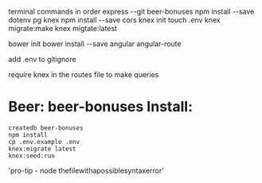 terminal commands in order
express --git beer-bonuses
npm install --save dotenv pg knex
npm install --save cors
knex init
touch .env
knex migrate:make
knex migtate:latest

bower init
bower install --save angular angular-route

add .env to gitignore

require knex in the routes file to make queries
# Beer: beer-bonuses Install:
```
createdb beer-bonuses
npm install
cp .env.example .env
knex:migrate latest
knex:seed:run

```
'pro-tip - node thefilewithapossiblesyntaxerror'
